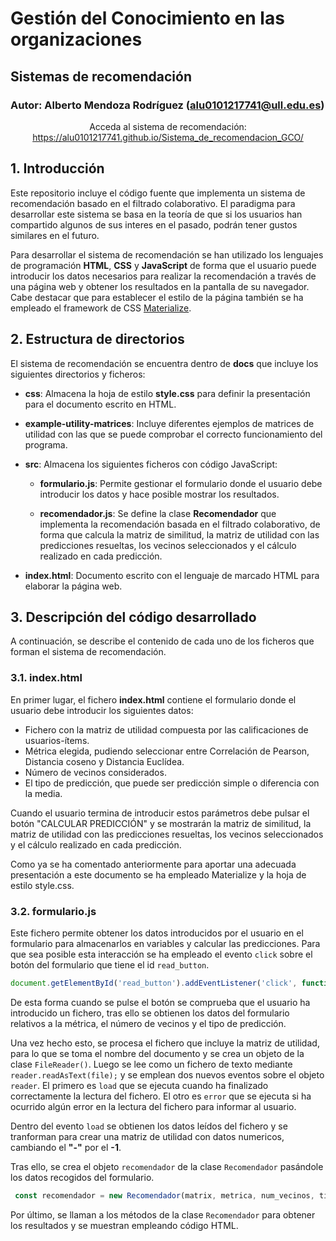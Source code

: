 # Gestión del Conocimiento en las organizaciones
## Sistemas de recomendación
### Autor: Alberto Mendoza Rodríguez (alu0101217741@ull.edu.es)


<p align="center">
  Acceda al sistema de recomendación: <a href="https://alu0101217741.github.io/Sistema_de_recomendacion_GCO/">https://alu0101217741.github.io/Sistema_de_recomendacion_GCO/</a>
</p>


## 1. Introducción

Este repositorio incluye el código fuente que implementa un sistema de recomendación basado en el filtrado colaborativo. El paradigma para desarrollar este sistema se basa en la teoría de que si los usuarios han compartido algunos de sus interes en el pasado, podrán tener gustos similares en el futuro.

Para desarrollar el sistema de recomendación se han utilizado los lenguajes de programación **HTML**, **CSS** y  **JavaScript** de forma que el usuario puede introducir los datos necesarios para realizar la recomendación a través de una página web y obtener los resultados en la pantalla de su navegador. Cabe destacar que para establecer el estilo de la página también se ha empleado el framework de CSS  [Materialize](https://materializecss.com/).

## 2. Estructura de directorios

El sistema de recomendación se encuentra dentro de **docs** que incluye los siguientes directorios y ficheros:

* **css**: Almacena la hoja de estilo **style.css** para definir la presentación para el documento escrito en HTML.
* **example-utility-matrices**: Incluye diferentes ejemplos de matrices de utilidad con las que se puede comprobar el correcto funcionamiento del programa.
* **src**: Almacena los siguientes ficheros con código JavaScript:

  * **formulario.js**: Permite gestionar el formulario donde el usuario debe introducir los datos y hace posible mostrar los resultados. 
   
  * **recomendador.js**: Se define la clase **Recomendador** que implementa la recomendación basada en el filtrado colaborativo, de forma que calcula la matriz de similitud, la matriz de utilidad con las predicciones resueltas, los vecinos seleccionados y el cálculo realizado en cada predicción.
 
* **index.html**: Documento escrito con el lenguaje de marcado HTML para elaborar la página web.

## 3. Descripción del código desarrollado
A continuación, se describe el contenido de cada uno de los ficheros que forman el sistema de recomendación.

### 3.1. index.html
En primer lugar, el fichero **index.html** contiene el formulario donde el usuario debe introducir los siguientes datos:

* Fichero con la matriz de utilidad compuesta por las calificaciones de usuarios-ítems.
* Métrica elegida, pudiendo seleccionar entre Correlación de Pearson, Distancia coseno y Distancia Euclídea.
* Número de vecinos considerados.
* El tipo de predicción, que puede ser predicción simple o diferencia con la media.

Cuando el usuario termina de introducir estos parámetros debe pulsar el botón "CALCULAR PREDICCIÓN" y se mostrarán la matriz de similitud, la matriz de utilidad con las predicciones resueltas, los vecinos seleccionados y el cálculo realizado en cada predicción.

Como ya se ha comentado anteriormente para aportar una adecuada presentación a este documento se ha empleado Materialize y la hoja de estilo style.css.

### 3.2. formulario.js

Este fichero permite obtener los datos introducidos por el usuario en el formulario para almacenarlos en variables y calcular las predicciones. Para que sea posible esta interacción se ha empleado el evento `click` sobre el botón del formulario que tiene el id `read_button`.

```js
document.getElementById('read_button').addEventListener('click', function() {
```

De esta forma cuando se pulse el botón se comprueba que el usuario ha introducido un fichero, tras ello se obtienen los datos del formulario relativos a la métrica, el número de vecinos y el tipo de predicción. 

Una vez hecho esto, se procesa el fichero que incluye la matriz de utilidad, para lo que se toma el nombre del documento y se crea un objeto de la clase `FileReader()`. Luego se lee como un fichero de texto mediante `reader.readAsText(file);` y se emplean dos nuevos eventos sobre el objeto `reader`. El primero es `load` que se ejecuta cuando  ha finalizado correctamente la lectura del fichero. El otro es `error` que se ejecuta si ha ocurrido algún error en la lectura del fichero para informar al usuario.

Dentro del evento `load` se obtienen los datos leídos del fichero y se tranforman para crear una matriz de utilidad con datos numericos, cambiando el **"-"** por el **-1**.

Tras ello, se crea el objeto `recomendador` de la clase `Recomendador` pasándole los datos recogidos del formulario.

```js
 const recomendador = new Recomendador(matrix, metrica, num_vecinos, tipo_prediccion);
 ```
 Por último, se llaman a los métodos de la clase `Recomendador` para obtener los resultados y se muestran empleando código HTML. 
 

